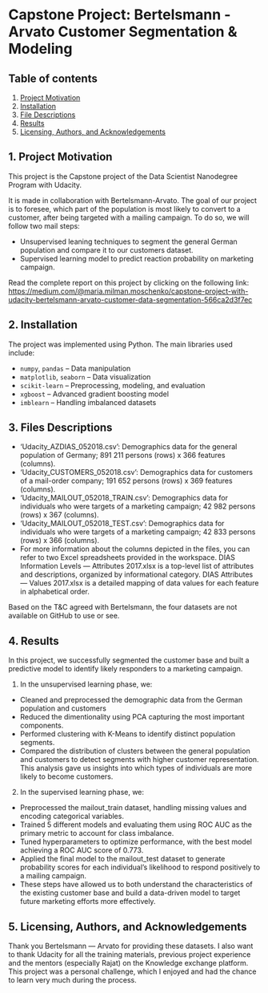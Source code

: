 # Capstone Project: Bertelsmann - Arvato Customer Segmentation & Modeling

## Table of contents
1. [Project Motivation](#motivation)
2. [Installation](#installation)
3. [File Descriptions](#files)
4. [Results](#results)
5. [Licensing, Authors, and Acknowledgements](#licensing)

## 1. Project Motivation <a name="motivation"></a>
This project is the Capstone project of the Data Scientist Nanodegree Program with Udacity. 

It is made in collaboration with Bertelsmann-Arvato. The goal of our project is to foresee, which part of the population is most likely to convert to a customer, after being targeted with a mailing campaign. To do so, we will follow two mail steps:

  - Unsupervised leaning techniques to segment the general German population and compare it to our customers dataset.
  - Supervised learning model to predict reaction probability on marketing campaign.

Read the complete report on this project by clicking on the following link: https://medium.com/@maria.milman.moschenko/capstone-project-with-udacity-bertelsmann-arvato-customer-data-segmentation-566ca2d3f7ec

## 2. Installation <a name="installation"></a>

The project was implemented using Python. The main libraries used include:

- `numpy`, `pandas` – Data manipulation
- `matplotlib`, `seaborn` – Data visualization
- `scikit-learn` – Preprocessing, modeling, and evaluation
- `xgboost` – Advanced gradient boosting model
- `imblearn` – Handling imbalanced datasets
  
## 3. Files Descriptions <a name="File Descriptions"></a>
- ‘Udacity_AZDIAS_052018.csv’: Demographics data for the general population of Germany; 891 211 persons (rows) x 366 features (columns).
- ‘Udacity_CUSTOMERS_052018.csv’: Demographics data for customers of a mail-order company; 191 652 persons (rows) x 369 features (columns).
- ‘Udacity_MAILOUT_052018_TRAIN.csv’: Demographics data for individuals who were targets of a marketing campaign; 42 982 persons (rows) x 367 (columns).
- ‘Udacity_MAILOUT_052018_TEST.csv’: Demographics data for individuals who were targets of a marketing campaign; 42 833 persons (rows) x 366 (columns).
- For more information about the columns depicted in the files, you can refer to two Excel spreadsheets provided in the workspace. DIAS Information Levels — Attributes 2017.xlsx is a top-level list of attributes and descriptions, organized by informational category. DIAS Attributes — Values 2017.xlsx is a detailed mapping of data values for each feature in alphabetical order.

Based on the T&C agreed with Bertelsmann, the four datasets are not available on GitHub to use or see.

## 4. Results <a name="results"></a>

In this project, we successfully segmented the customer base and built a predictive model to identify likely responders to a marketing campaign.

1) In the unsupervised learning phase, we:

- Cleaned and preprocessed the demographic data from the German population and customers
- Reduced the dimentionality using PCA capturing the most important components.
- Performed clustering with K-Means to identify distinct population segments.
- Compared the distribution of clusters between the general population and customers to detect segments with higher customer representation. This analysis gave us insights into which types of individuals are more likely to become customers.

2) In the supervised learning phase, we:

- Preprocessed the mailout_train dataset, handling missing values and encoding categorical variables.
- Trained 5 different models and evaluating them using ROC AUC as the primary metric to account for class imbalance.
- Tuned hyperparameters to optimize performance, with the best model achieving a ROC AUC score of 0.773.
- Applied the final model to the mailout_test dataset to generate probability scores for each individual’s likelihood to respond positively to a mailing campaign.
- These steps have allowed us to both understand the characteristics of the existing customer base and build a data-driven model to target future marketing efforts more effectively.

## 5. Licensing, Authors, and Acknowledgements <a name="licensing"></a>
Thank you Bertelsmann — Arvato for providing these datasets.
I also want to thank Udacity for all the training materials, previous project experience and the mentors (especially Rajat) on the Knowledge exchange platform. This project was a personal challenge, which I enjoyed and had the chance to learn very much during the process.
